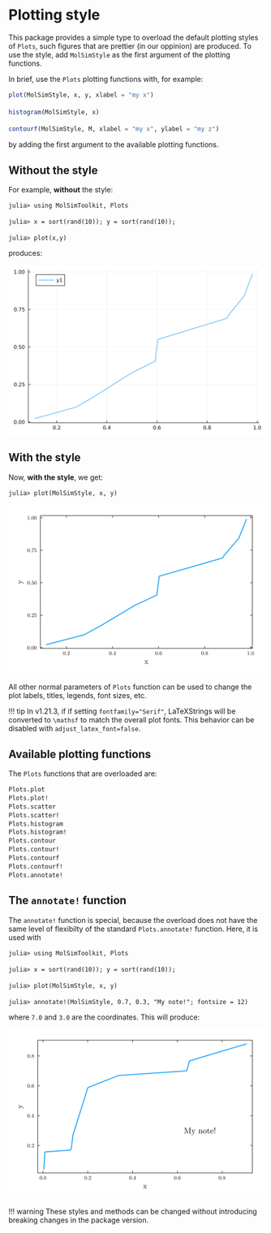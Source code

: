 # Plotting style

This package provides a simple type to overload the default plotting styles of `Plots`, such
figures that are prettier (in our oppinion) are produced. To use the style, add `MolSimStyle`
as the first argument of the plotting functions. 

In brief, use the `Plots` plotting functions with, for example:

```julia
plot(MolSimStyle, x, y, xlabel = "my x")

histogram(MolSimStyle, x)

contourf(MolSimStyle, M, xlabel = "my x", ylabel = "my z")
```

by adding the first argument to the available plotting functions. 

## Without the style

For example, **without** the style:

```julia-repl
julia> using MolSimToolkit, Plots

julia> x = sort(rand(10)); y = sort(rand(10));

julia> plot(x,y)
```

produces:

![](./images/plottting_style/no_style.svg)

## With the style

Now, **with the style**, we get:

```julia-repl
julia> plot(MolSimStyle, x, y)
```

![](./images/plottting_style/with_style.svg)

All other normal parameters of `Plots` function can be used to change the plot labels,
titles, legends, font sizes, etc.

!!! tip 
    In v1.21.3, if if setting `fontfamily="Serif"`, LaTeXStrings will be converted to `\mathsf`
    to match the overall plot fonts. This behavior can be disabled with `adjust_latex_font=false`. 

## Available plotting functions

The `Plots` functions that are overloaded are:

```julia
Plots.plot
Plots.plot!
Plots.scatter
Plots.scatter!
Plots.histogram
Plots.histogram!
Plots.contour
Plots.contour!
Plots.contourf
Plots.contourf!
Plots.annotate!
```

## The `annotate!` function

The `annotate!` function is special, because the overload does not have the 
same level of flexibilty of the standard `Plots.annotate!` function. Here, it
is used with

```julia-repl
julia> using MolSimToolkit, Plots

julia> x = sort(rand(10)); y = sort(rand(10));

julia> plot(MolSimStyle, x, y)

julia> annotate!(MolSimStyle, 0.7, 0.3, "My note!"; fontsize = 12)
```

where `7.0` and `3.0` are the coordinates. This will produce:

![](./images/plottting_style/annotate.svg)

!!! warning
    These styles and methods can be changed without introducing
    breaking changes in the package version. 





